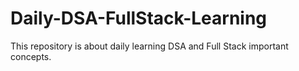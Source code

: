 # Daily-DSA-FullStack-Learning
This repository is about daily learning DSA and Full Stack important concepts.
